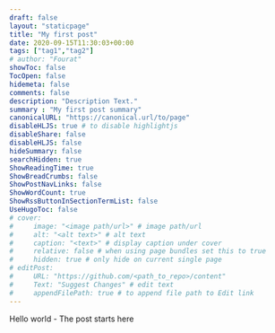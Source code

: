 ```yaml
---
draft: false
layout: "staticpage"
title: "My first post"
date: 2020-09-15T11:30:03+00:00
tags: ["tag1","tag2"]
# author: "Fourat"
showToc: false
TocOpen: false
hidemeta: false
comments: false
description: "Description Text."
summary : "My first post summary"
canonicalURL: "https://canonical.url/to/page"
disableHLJS: true # to disable highlightjs
disableShare: false
disableHLJS: false
hideSummary: false
searchHidden: true
ShowReadingTime: true
ShowBreadCrumbs: false
ShowPostNavLinks: false
ShowWordCount: true
ShowRssButtonInSectionTermList: false
UseHugoToc: false
# cover:
#     image: "<image path/url>" # image path/url
#     alt: "<alt text>" # alt text
#     caption: "<text>" # display caption under cover
#     relative: false # when using page bundles set this to true
#     hidden: true # only hide on current single page
# editPost:
#     URL: "https://github.com/<path_to_repo>/content"
#     Text: "Suggest Changes" # edit text
#     appendFilePath: true # to append file path to Edit link
---
```


Hello world - The post starts here